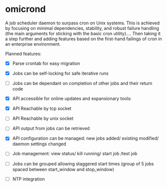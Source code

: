 # omicrond
A  job scheduler daemon to surpass cron on Unix systems.  This is achieved by focusing on minimal dependencies, stability, and robust failure handling (the main arguments for sticking with the basic cron utility).... Then taking it a step further and adding features based on the first-hand failings of cron in an enterprise environment.  

Planned features:
- [x] Parse crontab for easy migration
- [x] Jobs can be self-locking for safe iterative runs
- [ ] Jobs can be dependant on completion of other jobs and their return code
- [x] API accessible for online updates and expansionary tools:
- [x] API Reachable by tcp socket
- [ ] API Reachable by unix socket
- [ ] API output from jobs can be retrieved 
- [x] API configuration can be managed:  new jobs added/ existing modified/ daemon settings changed
- [ ] Job management: view status/ kill running/ start job /test job
- [ ] Jobs can be grouped allowing staggered start times (group of 5 jobs spaced between start_window and stop_window)
- [ ] NTP integration

